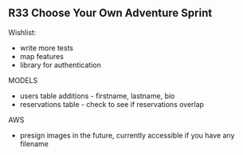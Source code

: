 ## R33 Choose Your Own Adventure Sprint

Wishlist:
- write more tests
- map features
- library for authentication

MODELS
- users table additions - firstname, lastname, bio
- reservations table - check to see if reservations overlap

AWS
- presign images in the future, currently accessible if you have any filename
